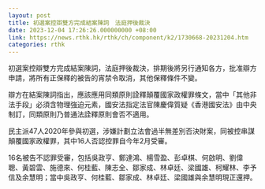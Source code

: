 ```yaml
---
layout: post
title: 初選案控辯雙方完成結案陳詞　法庭押後裁決
date: 2023-12-04 17:26:26.000000000 +08:00
link: https://news.rthk.hk/rthk/ch/component/k2/1730668-20231204.htm
categories: rthk
---
```


初選案控辯雙方完成結案陳詞，法庭押後裁決，排期後將另行通知各方，批准辯方申請，將所有正保釋的被告的宵禁令取消，其他保釋條件不變。

辯方在結案陳詞指出，應該應用同類原則詮釋顛覆國家政權罪條文，當中「其他非法手段」必須含物理強迫元素，國安法指定法官陳慶偉質疑《香港國安法》由中央制訂，同類原則乃普通法詮釋原則會否不適用。

民主派47人2020年參與初選，涉嫌計劃立法會過半無差別否決財案，同被控串謀顛覆國家政權罪，其中16人否認控罪自今年2月受審。

16名被告不認罪受審，包括吳政亨、鄭達鴻、楊雪盈、彭卓棋、何啟明、劉偉聰、黃碧雲、施德來、何桂藍、陳志全、鄒家成、林卓廷、梁國雄、柯耀林、李予信及余慧明；當中吳政亨、何桂藍、鄒家成、林卓廷、梁國雄與余慧明現正還押。

